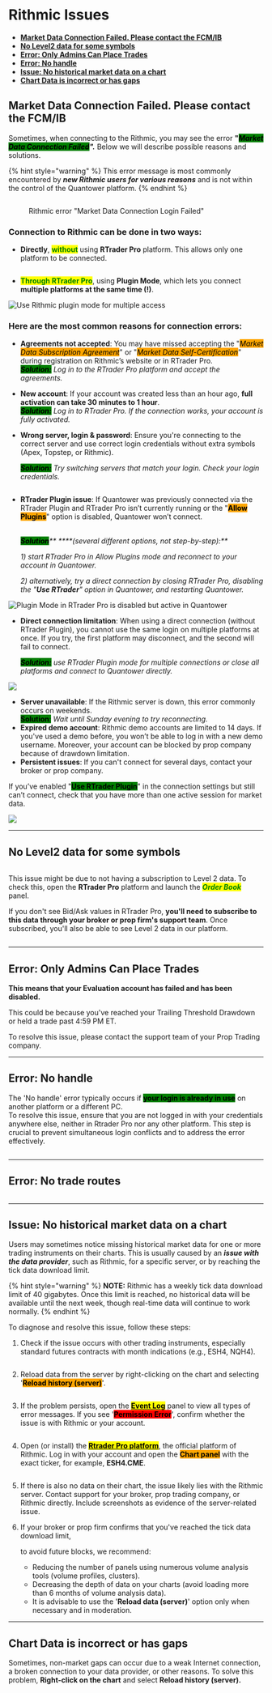 # Rithmic Issues

* [**Market Data Connection Failed. Please contact the FCM/IB**](https://help.quantower.com/quantower/connections/connection-to-rithmic/rithmic-issues#market-data-connection-failed.-please-contact-the-fcm-ib)
* [**No Level2 data for some symbols**](rithmic-issues.md#no-level2-data-for-some-symbols)
* [**Error: Only Admins Can Place Trades**](rithmic-issues.md#error-only-admins-can-place-trades)
* [**Error: No handle**](rithmic-issues.md#error-no-handle)
* [**Issue: No historical market data on a chart**](rithmic-issues.md#issue-no-historical-market-data-on-a-chart)
* [**Chart Data is incorrect or has gaps**](rithmic-issues.md#chart-data-is-incorrect-or-has-gaps)

## **Market Data Connection Failed. Please contact the FCM/IB**

Sometimes, when connecting to the Rithmic, you may see the error **"**_<mark style="background-color:green;">**Market Data Connection Failed**</mark>**".**_ Below we will describe possible reasons and solutions.

{% hint style="warning" %}
This error message is most commonly encountered by _**new Rithmic users for various reasons**_ and is not within the control of the Quantower platform.&#x20;
{% endhint %}

<figure><img src="../../.gitbook/assets/Starter_gotBdOHdgC.png" alt=""><figcaption><p>Rithmic error "Market Data Connection Login Failed"</p></figcaption></figure>

### Connection to Rithmic can be done in two ways:

* **Directly**, <mark style="color:green;">**without**</mark> using **RTrader Pro** platform. This allows only one platform to be connected.

<figure><img src="../../.gitbook/assets/image (384).png" alt=""><figcaption></figcaption></figure>

* <mark style="color:green;">**Through RTrader Pro**</mark>, using **Plugin Mode**, which lets you connect **multiple platforms at the same time (!)**.&#x20;

![Use Rithmic plugin mode for multiple access](<../../.gitbook/assets/image (352) (1) (1) (1).png>)

### Here are the most common reasons for connection errors:

* **Agreements not accepted**: You may have missed accepting the "_<mark style="background-color:orange;">Market Data Subscription Agreement</mark>_" or "_<mark style="background-color:orange;">Market Data Self-Certification</mark>_" during registration on Rithmic’s website or in RTrader Pro.\
  _<mark style="background-color:green;">**Solution:**</mark> Log in to the RTrader Pro platform and accept the agreements._
* **New account**: If your account was created less than an hour ago, **full activation can take 30 minutes to 1 hour**.\
  _<mark style="background-color:green;">**Solution:**</mark>_ _Log in to RTrader Pro. If the connection works, your account is fully activated._
*   **Wrong server, login & password**: Ensure you're connecting to the correct server and use correct login credentials without extra symbols (Apex, Topstep, or Rithmic).&#x20;

    _<mark style="background-color:green;">**Solution:**</mark>_ _Try switching servers that match your login. Check your login credentials._

<figure><img src="../../.gitbook/assets/image (370).png" alt=""><figcaption></figcaption></figure>

*   **RTrader Plugin issue**: If Quantower was previously connected via the RTrader Plugin and RTrader Pro isn’t currently running or the "<mark style="background-color:orange;">**Allow Plugins**</mark>" option is disabled, Quantower won’t connect.

    \
    _<mark style="background-color:green;">**Solution**</mark>** ****(several different options, not step-by-step):**_

    _1) start RTrader Pro in Allow Plugins mode and reconnect to your account in Quantower._

    _2) alternatively, try a direct connection by closing RTrader Pro, disabling the "**Use RTrader**" option in Quantower, and restarting Quantower._

![Plugin Mode in RTrader Pro is disabled but active in Quantower](<../../.gitbook/assets/image (351) (1) (1).png>)

*   **Direct connection limitation**: When using a direct connection (without RTrader Plugin), you cannot use the same login on multiple platforms at once. If you try, the first platform may disconnect, and the second will fail to connect.

    _<mark style="background-color:green;">**Solution:**</mark>_ _use RTrader Plugin mode for multiple connections or close all platforms and connect to Quantower directly._

![](<../../.gitbook/assets/image (345).png>)

* **Server unavailable**: If the Rithmic server is down, this error commonly occurs on weekends.\
  <mark style="background-color:green;">**Solution**</mark><mark style="background-color:green;">:</mark> _Wait until Sunday evening to try reconnecting._
* **Expired demo account**: Rithmic demo accounts are limited to 14 days. If you've used a demo before, you won’t be able to log in with a new demo username. Moreover, your account can be blocked by prop company because of drawdown limitation.
* **Persistent issues**: If you can't connect for several days, contact your broker or prop company.

If you’ve enabled "<mark style="background-color:green;">**Use RTrader Plugin**</mark>" in the connection settings but still can’t connect, check that you have more than one active session for market data.

![](<../../.gitbook/assets/image (100).png>)

***

## No Level2 data for some symbols

<figure><img src="../../.gitbook/assets/No level2 data in Quantower.png" alt=""><figcaption></figcaption></figure>

This issue might be due to not having a subscription to Level 2 data. To check this, open the **RTrader Pro** platform and launch the _<mark style="color:green;">**Order Book**</mark>_ panel.

If you don't see Bid/Ask values in RTrader Pro, **you'll need to subscribe to this data through your broker or prop firm's support team**. Once subscribed, you'll also be able to see Level 2 data in our platform.

<figure><img src="../../.gitbook/assets/No level2 data in Rithmic.png" alt=""><figcaption></figcaption></figure>

***

## Error: Only Admins Can Place Trades

**This means that your Evaluation account has failed and has been disabled.**&#x20;

This could be because you've reached your Trailing Threshold Drawdown or held a trade past 4:59 PM ET.

To resolve this issue, please contact the support team of your Prop Trading company.

***

## Error: No handle

The 'No handle' error typically occurs if <mark style="background-color:green;">**your login is already in use**</mark> on another platform or a different PC.\
To resolve this issue, ensure that you are not logged in with your credentials anywhere else, neither in Rtrader Pro nor any other platform. This step is crucial to prevent simultaneous login conflicts and to address the error effectively.

<figure><img src="../../.gitbook/assets/image (2) (1) (1) (1) (1) (1) (1) (1) (1).png" alt=""><figcaption></figcaption></figure>

***

## Error: No trade routes

<figure><img src="../../.gitbook/assets/image (1) (1) (1) (1) (1) (1) (1) (1) (1) (1) (1) (1) (1) (1).png" alt=""><figcaption></figcaption></figure>

***

## Issue: No historical market data on a chart

Users may sometimes notice missing historical market data for one or more trading instruments on their charts. This is usually caused by an _**issue with the data provider**_, such as Rithmic, for a specific server, or by reaching the tick data download limit.

{% hint style="warning" %}
**NOTE:** Rithmic has a weekly tick data download limit of 40 gigabytes. Once this limit is reached, no historical data will be available until the next week, though real-time data will continue to work normally.
{% endhint %}

To diagnose and resolve this issue, follow these steps:

1. Check if the issue occurs with other trading instruments, especially standard futures contracts with month indications (e.g., ESH4, NQH4).

<figure><img src="../../.gitbook/assets/Screenshot_3 (2).png" alt=""><figcaption></figcaption></figure>

2. Reload data from the server by right-clicking on the chart and selecting '<mark style="background-color:orange;">**Reload history (server)**</mark>'.

<figure><img src="../../.gitbook/assets/Screenshot_4 (3).png" alt=""><figcaption></figcaption></figure>

3. If the problem persists, open the [<mark style="background-color:yellow;">**Event Log**</mark>](../../informational-panels/event-log.md) panel to view all types of error messages. If you see '<mark style="background-color:red;">**Permission Error**</mark>', confirm whether the issue is with Rithmic or your account.

<figure><img src="../../.gitbook/assets/Screenshot_2 (3).png" alt=""><figcaption></figcaption></figure>

4. Open (or install) the [<mark style="background-color:yellow;">**Rtrader Pro platform**</mark>](https://yyy3.rithmic.com/?page\_id=16), the official platform of Rithmic. Log in with your account and open the <mark style="background-color:orange;">**Chart panel**</mark> with the exact ticker, for example, **ESH4.CME**.

<figure><img src="../../.gitbook/assets/image (410).png" alt=""><figcaption></figcaption></figure>

5. If there is also no data on their chart, the issue likely lies with the Rithmic server. Contact support for your broker, prop trading company, or Rithmic directly. Include screenshots as evidence of the server-related issue.
6.  If your broker or prop firm confirms that you've reached the tick data download limit,&#x20;

    to avoid future blocks, we recommend:

    * Reducing the number of panels using numerous volume analysis tools (volume profiles, clusters).
    * Decreasing the depth of data on your charts (avoid loading more than 6 months of volume analysis data).
    * It is advisable to use the '**Reload data (server)**' option only when necessary and in moderation.

***

## Chart Data is incorrect or has gaps

Sometimes, non-market gaps can occur due to a weak Internet connection, a broken connection to your data provider, or other reasons. To solve this problem, **Right-click on the chart** and select **Reload history (server).**

<figure><img src="../../.gitbook/assets/QT SC 3.png" alt=""><figcaption></figcaption></figure>

<figure><img src="../../.gitbook/assets/image (2) (1) (1) (1) (1) (1).png" alt=""><figcaption></figcaption></figure>
